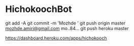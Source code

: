 # HichokoochBot

git add -A
git commit -m 'Mozhde '
git push origin master
mozhde.amiri@gmail.com
mo..84...
git push heroku master

https://dashboard.heroku.com/apps/hichokooch
